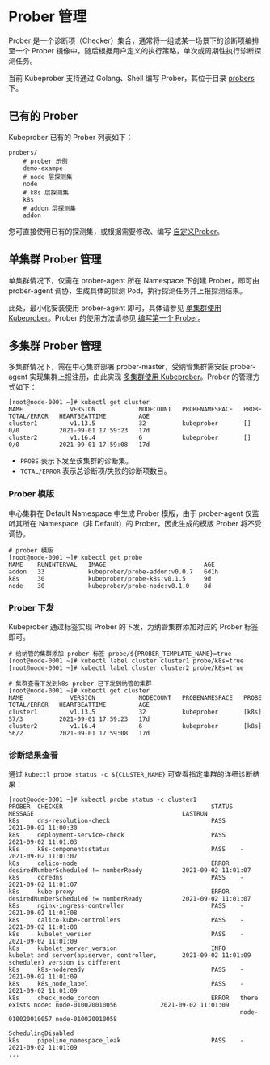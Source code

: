 # Prober 管理
Prober 是一个诊断项（Checker）集合，通常将一组或某一场景下的诊断项编排至一个 Prober 镜像中，随后根据用户定义的执行策略，单次或周期性执行诊断探测任务。

当前 Kubeprober 支持通过 Golang、Shell 编写 Prober，其位于目录 [probers](https://github.com/erda-project/kubeprober/tree/master/probers) 下。


## 已有的 Prober
Kubeprober 已有的 Prober 列表如下：
```
probers/
    # prober 示例
    demo-exampe
    # node 层探测集
    node
    # k8s 层探测集
    k8s
    # addon 层探测集
    addon
```
您可直接使用已有的探测集，或根据需要修改、编写 [自定义Prober](./custom_prober.md)。

## 单集群 Prober 管理
单集群情况下，仅需在 prober-agent 所在 Namespace 下创建 Prober，即可由 prober-agent 调协，生成具体的探测 Pod，执行探测任务并上报探测结果。

此处，最小化安装使用 prober-agent 即可，具体请参见 [单集群使用 Kubeprober](./standalone_kubeprober.md)。Prober 的使用方法请参见 [编写第一个 Prober](../guides/first_prober.md)。

## 多集群 Prober 管理
多集群情况下，需在中心集群部署 prober-master，受纳管集群需安装 prober-agent 实现集群上报注册，由此实现 [多集群使用 Kubeprober](muti_cluster_kubeprober.md)。Prober 的管理方式如下：

```cassandraql
[root@node-0001 ~]# kubectl get cluster
NAME             VERSION            NODECOUNT   PROBENAMESPACE   PROBE     TOTAL/ERROR   HEARTBEATTIME         AGE
cluster1         v1.13.5            32          kubeprober       []        0/0           2021-09-01 17:59:23   17d
cluster2         v1.16.4            6           kubeprober       []        0/0           2021-09-01 17:59:08   17d
```
* `PROBE` 表示下发至该集群的诊断集。
* `TOTAL/ERROR` 表示总诊断项/失败的诊断项数目。

### Prober 模版
中心集群在 Default Namespace 中生成 Prober 模版，由于 prober-agent 仅监听其所在 Namespace（非  Default）的 Prober，因此生成的模版 Prober 将不受调协。

```cassandraql
# prober 模版
[root@node-0001 ~]# kubectl get probe
NAME    RUNINTERVAL   IMAGE                           AGE
addon   33            kubeprober/probe-addon:v0.0.7   6d1h
k8s     30            kubeprober/probe-k8s:v0.1.5     9d
node    30            kubeprober/probe-node:v0.1.0    8d
```

### Prober 下发
Kubeprober 通过标签实现 Prober 的下发，为纳管集群添加对应的 Prober 标签即可。

```cassandraql
# 给纳管的集群添加 prober 标签 probe/${PROBER_TEMPLATE_NAME}=true
[root@node-0001 ~]# kubectl label cluster cluster1 probe/k8s=true
[root@node-0001 ~]# kubectl label cluster cluster2 probe/k8s=true

# 集群查看下发到k8s prober 已下发到纳管的集群
[root@node-0001 ~]# kubectl get cluster
NAME             VERSION            NODECOUNT   PROBENAMESPACE   PROBE        TOTAL/ERROR   HEARTBEATTIME         AGE
cluster1         v1.13.5            32          kubeprober       [k8s]        57/3          2021-09-01 17:59:23   17d
cluster2         v1.16.4            6           kubeprober       [k8s]        56/2          2021-09-01 17:59:08   17d
```

### 诊断结果查看
通过 `kubectl probe status -c ${CLUSTER_NAME}` 可查看指定集群的详细诊断结果：
```cassandraql
[root@node-0001 ~]# kubectl probe status -c cluster1
PROBER  CHECKER                                         STATUS  MESSAGE                                         LASTRUN
k8s     dns-resolution-check                            PASS                                                    2021-09-02 11:00:30
k8s     deployment-service-check                        PASS                                                    2021-09-02 11:01:03
k8s     k8s-componentsstatus                            PASS    -                                               2021-09-02 11:01:07
k8s     calico-node                                     ERROR   desiredNumberScheduled != numberReady           2021-09-02 11:01:07
k8s     coredns                                         PASS    -                                               2021-09-02 11:01:07
k8s     kube-proxy                                      ERROR   desiredNumberScheduled != numberReady           2021-09-02 11:01:07
k8s     nginx-ingress-controller                        PASS    -                                               2021-09-02 11:01:08
k8s     calico-kube-controllers                         PASS    -                                               2021-09-02 11:01:08
k8s     kubelet_version                                 PASS    -                                               2021-09-02 11:01:09
k8s     kubelet_server_version                          INFO    kubelet and server(apiserver, controller,       2021-09-02 11:01:09                                                                scheduler) version is different
k8s     k8s-nodeready                                   PASS    -                                               2021-09-02 11:01:09
k8s     k8s_node_label                                  PASS    -                                               2021-09-02 11:01:09
k8s     check_node_cordon                               ERROR   there exists node: node-010020010056            2021-09-02 11:01:09
                                                                node-010020010057 node-010020010058
                                                                SchedulingDisabled
k8s     pipeline_namespace_leak                         PASS    -                                               2021-09-02 11:01:09
...
```



